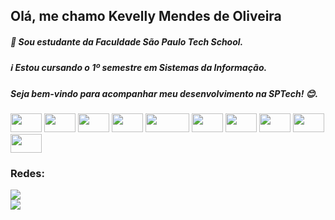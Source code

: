 ## Olá, me chamo Kevelly Mendes de Oliveira

##### 📖 Sou estudante da Faculdade São Paulo Tech School.

##### ℹ️ Estou cursando o 1º semestre em Sistemas da Informação.

##### Seja bem-vindo para acompanhar meu desenvolvimento na SPTech! 😊.

<!--![TOP Linguagens](https://github-readme-stats.vercel.app/api/top-langs/?username=kev-oli&layout=compact&theme=radical) -->

<div>
  <img height="30" width="50" src="https://img.shields.io/badge/MySQL-00000F?style=for-the-badge&logo=mysql&logoColor=whit" />
  <img height="30" width="50" src="https://img.shields.io/badge/Node.js-43853D?style=for-the-badge&logo=node.js&logoColor=white" />
  <img height="30" width="50" src="https://img.shields.io/badge/React-20232A?style=for-the-badge&logo=react&logoColor=61DAFB" />
  <img height="30" width="50" src="https://img.shields.io/badge/JavaScript-F7DF1E?style=for-the-badge&logo=javascript&logoColor=black" />
  <img height="30" width="70" src="https://img.shields.io/badge/Visual_Studio_Code-0078D4?style=for-the-badge&logo=visual%20studio%20code&logoColor=white" />
  <img height="30" width="50" src="https://img.shields.io/badge/CSS-239120?&style=for-the-badge&logo=css3&logoColor=white" />
  <img height="30" width="50" src="https://img.shields.io/badge/HTML5-E34F26?style=for-the-badge&logo=html5&logoColor=white" />
  <img height="30" width="50" src="https://img.shields.io/badge/PHP-777BB4?style=for-the-badge&logo=php&logoColor=white" />
  <img height="30" width="50" src="https://img.shields.io/badge/Express.js-404D59?style=for-the-badge" />
  <img height="30" width="50" src="https://img.shields.io/badge/GIT-E44C30?style=for-the-badge&logo=git&logoColor=white" />
</div>

### Redes:
<div>
  <a href="https://www.linkedin.com/in/kevelly-oliveira" ><img src="https://img.shields.io/badge/LinkedIn-0077B5?style=for-the-badge&logo=linkedin&logoColor=black" /> </a> 
  <br>
  <a href="mailto:kevelly.oliveira@sptech.school" ><img src="https://img.shields.io/badge/Gmail-D14836?style=for-the-badge&logo=gmail&logoColor=white" /> </a> 
</div>

<!--
**kevellyoliveira/kevellyoliveira** is a ✨ _special_ ✨ repository because its `README.md` (this file) appears on your GitHub profile.

Here are some ideas to get you started:

- 🔭 I’m currently working on ...
- 🌱 I’m currently learning ...
- 👯 I’m looking to collaborate on ...
- 🤔 I’m looking for help with ...
- 💬 Ask me about ...
- 📫 How to reach me: ...
- 😄 Pronouns: ...
- ⚡ Fun fact: ...
-->
